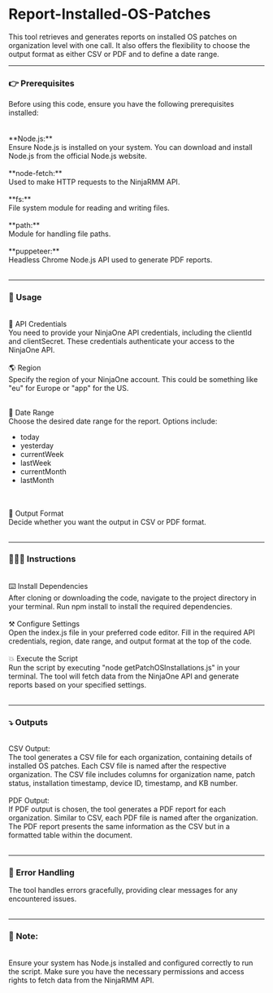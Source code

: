 # Report-Installed-OS-Patches

This tool retrieves and generates reports on installed OS patches on organization level with one call. It also offers the flexibility to choose the output format as either CSV or PDF and to define a date range.

----------------------------------------------------------------------

<h3>👉 Prerequisites </h3>
Before using this code, ensure you have the following prerequisites installed:
</br>
</br>
</br>
**Node.js:** </br>
Ensure Node.js is installed on your system. You can download and install Node.js from the official Node.js website.
</br></br>
**node-fetch:** </br> Used to make HTTP requests to the NinjaRMM API.
</br></br>
**fs:** </br>
File system module for reading and writing files.
</br></br>
**path:** </br>
Module for handling file paths.
</br></br>
**puppeteer:** </br>
Headless Chrome Node.js API used to generate PDF reports.
</br></br>

----------------------------------------------------------------------

<h3>🚀 Usage</h3>
</br>
🔑 API Credentials <br>
You need to provide your NinjaOne API credentials, including the clientId and clientSecret. These credentials authenticate your access to the NinjaOne API.
</br></br>
🌎 Region <br>
Specify the region of your NinjaOne account. This could be something like "eu" for Europe or "app" for the US.
</br></br>

📅 Date Range <br>
Choose the desired date range for the report. Options include:
- today
- yesterday
- currentWeek
- lastWeek
- currentMonth
- lastMonth

</br></br>
💾 Output Format <br>
Decide whether you want the output in CSV or PDF format.
</br></br>

----------------------------------------------------------------------

<h3>👩🏽‍🏫 Instructions</h3>
</br>
⌨️ Install Dependencies</br>
After cloning or downloading the code, navigate to the project directory in your terminal.
Run npm install to install the required dependencies.
</br></br>
⚒️ Configure Settings </br>
Open the index.js file in your preferred code editor.
Fill in the required API credentials, region, date range, and output format at the top of the code.
</br></br>
💥 Execute the Script </br>
Run the script by executing "node getPatchOSInstallations.js" in your terminal.
The tool will fetch data from the NinjaOne API and generate reports based on your specified settings.
</br></br>

----------------------------------------------------------------------

<h3>⤵️ Outputs</h3>
</br>
CSV Output:</br> 
The tool generates a CSV file for each organization, containing details of installed OS patches.
Each CSV file is named after the respective organization.
The CSV file includes columns for organization name, patch status, installation timestamp, device ID, timestamp, and KB number.
</br></br>
PDF Output:</br>  
If PDF output is chosen, the tool generates a PDF report for each organization.
Similar to CSV, each PDF file is named after the organization.
The PDF report presents the same information as the CSV but in a formatted table within the document.
</br></br>

----------------------------------------------------------------------

<h3>🤖 Error Handling</h3>
The tool handles errors gracefully, providing clear messages for any encountered issues.
</br></br>

----------------------------------------------------------------------

<h3>📝 Note:</h3>
</br>
Ensure your system has Node.js installed and configured correctly to run the script.
Make sure you have the necessary permissions and access rights to fetch data from the NinjaRMM API.
